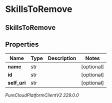 # SkillsToRemove

## SkillsToRemove

## Properties

|Name | Type | Description | Notes|
|------------ | ------------- | ------------- | -------------|
| **name** | str |  | [optional] |
| **id** | str |  | [optional] |
| **self_uri** | str |  | [optional] |



_PureCloudPlatformClientV2 229.0.0_
